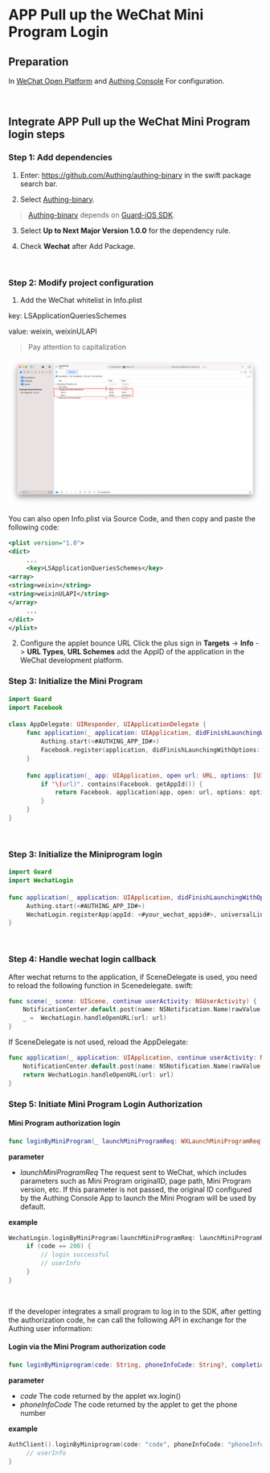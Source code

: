 # APP Pull up the WeChat Mini Program Login

<LastUpdated/>

## Preparation

In [WeChat Open Platform](https://open.weixin.qq.com/cgi-bin/index?t=home/index&lang=zh_CN) and [Authing Console](https://authing.cn/) For configuration.

<br>

## Integrate APP Pull up the WeChat Mini Program login steps

### Step 1: Add dependencies

1. Enter: https://github.com/Authing/authing-binary in the swift package search bar.

2. Select [Authing-binary](https://github.com/Authing/authing-binary).
> [Authing-binary](https://github.com/Authing/authing-binary) depends on [Guard-iOS SDK](https://github.com/Authing/guard-ios).

3. Select **Up to Next Major Version 1.0.0** for the dependency rule.

4. Check **Wechat** after Add Package.

<br>

### Step 2: Modify project configuration

1. Add the WeChat whitelist in Info.plist

key: LSApplicationQueriesSchemes

value: weixin, weixinULAPI

> Pay attention to capitalization

![](./images/wechat/6.png)

You can also open Info.plist via Source Code, and then copy and paste the following code:

```xml
<plist version="1.0">
<dict>
     ...
     <key>LSApplicationQueriesSchemes</key>
<array>
<string>weixin</string>
<string>weixinULAPI</string>
</array>
     ...
</dict>
</plist>
```
2. Configure the applet bounce URL
Click the plus sign in **Targets** -> **Info** -> **URL Types**, **URL Schemes** add the AppID of the application in the WeChat development platform.

### Step 3: Initialize the Mini Program
```swift
import Guard
import Facebook

class AppDelegate: UIResponder, UIApplicationDelegate {
     func application(_ application: UIApplication, didFinishLaunchingWithOptions launchOptions: [UIApplication.LaunchOptionsKey: Any]?) -> Bool {
         Authing.start(<#AUTHING_APP_ID#>)
         Facebook.register(application, didFinishLaunchingWithOptions: launchOptions)
     }

     func application(_ app: UIApplication, open url: URL, options: [UIApplication. OpenURLOptionsKey : Any] = [:]) -> Bool {
         if "\(url)". contains(Facebook. getAppId()) {
             return Facebook. application(app, open: url, options: options)
         }
     }
}
  ```
<br>

### Step 3: Initialize the Miniprogram login
```swift
import Guard
import WechatLogin

func application(_ application: UIApplication, didFinishLaunchingWithOptions launchOptions: [UIApplication.LaunchOptionsKey: Any]?) -> Bool {
     Authing.start(<#AUTHING_APP_ID#>)
     WechatLogin.registerApp(appId: <#your_wechat_appid#>, universalLink: <#your_deep_link#>)
}
 ```
<br>

### Step 4: Handle wechat login callback

After wechat returns to the application, if SceneDelegate is used, you need to reload the following function in Scenedelegate. swift:

```swift
func scene(_ scene: UIScene, continue userActivity: NSUserActivity) {
    NotificationCenter.default.post(name: NSNotification.Name(rawValue: "wechatLoginOK"), object: userActivity)
    _ =  WechatLogin.handleOpenURL(url: url)
}
```

If SceneDelegate is not used, reload the AppDelegate:

```swift
func application(_ application: UIApplication, continue userActivity: NSUserActivity, restorationHandler: @escaping ([UIUserActivityRestoring]?) -> Void) -> Bool {
    NotificationCenter.default.post(name: NSNotification.Name(rawValue: "wechatLoginOK"), object: userActivity)
    return WechatLogin.handleOpenURL(url: url)
}
```


### Step 5: Initiate Mini Program Login Authorization
#### Mini Program authorization login

```swift
func loginByMiniProgram(_ launchMiniProgramReq: WXLaunchMiniProgramReq? = nil, completion: @escaping Authing.AuthCompletion) -> Void
```

**parameter**

* *launchMiniProgramReq* The request sent to WeChat, which includes parameters such as Mini Program originalID, page path, Mini Program version, etc. If this parameter is not passed, the original ID configured by the Authing Console App to launch the Mini Program will be used by default.
  
**example**

```swift
WechatLogin.loginByMiniProgram(launchMiniProgramReq: launchMiniProgramReq) { code, message, userInfo in
     if (code == 200) {
         // login successful
         // userInfo
     }
}
```

<br>

If the developer integrates a small program to log in to the SDK, after getting the authorization code, he can call the following API in exchange for the Authing user information:

#### Login via the Mini Program authorization code

```swift
func loginByMiniprogram(code: String, phoneInfoCode: String?, completion: @escaping(Int, String?, UserInfo?) -> Void)
```

**parameter**

* *code* The code returned by the applet wx.login()
* *phoneInfoCode* The code returned by the applet to get the phone number

**example**

```swift
AuthClient().loginByMiniprogram(code: "code", phoneInfoCode: "phoneInfoCode") { code, message, userInfo in
     // userInfo
}
```